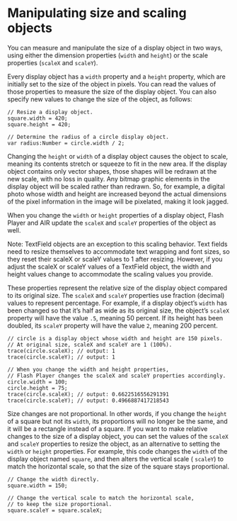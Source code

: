 # Manipulating size and scaling objects

<div>

You can measure and manipulate the size of a display object in two ways, using
either the dimension properties (`width` and `height`) or the scale properties
(`scaleX` and `scaleY`).

Every display object has a `width` property and a `height` property, which are
initially set to the size of the object in pixels. You can read the values of
those properties to measure the size of the display object. You can also specify
new values to change the size of the object, as follows:

    // Resize a display object.
    square.width = 420;
    square.height = 420;

    // Determine the radius of a circle display object.
    var radius:Number = circle.width / 2;

Changing the `height` or `width` of a display object causes the object to scale,
meaning its contents stretch or squeeze to fit in the new area. If the display
object contains only vector shapes, those shapes will be redrawn at the new
scale, with no loss in quality. Any bitmap graphic elements in the display
object will be scaled rather than redrawn. So, for example, a digital photo
whose width and height are increased beyond the actual dimensions of the pixel
information in the image will be pixelated, making it look jagged.

When you change the `width` or `height` properties of a display object, Flash
Player and AIR update the `scaleX` and `scaleY` properties of the object as
well.

<div>

Note: TextField objects are an exception to this scaling behavior. Text fields
need to resize themselves to accommodate text wrapping and font sizes, so they
reset their scaleX or scaleY values to 1 after resizing. However, if you adjust
the scaleX or scaleY values of a TextField object, the width and height values
change to accommodate the scaling values you provide.

</div>

These properties represent the relative size of the display object compared to
its original size. The `scaleX` and `scaleY` properties use fraction (decimal)
values to represent percentage. For example, if a display object’s `width` has
been changed so that it’s half as wide as its original size, the object’s
`scaleX` property will have the value `.5`, meaning 50 percent. If its height
has been doubled, its `scaleY` property will have the value `2`, meaning 200
percent.

    // circle is a display object whose width and height are 150 pixels.
    // At original size, scaleX and scaleY are 1 (100%).
    trace(circle.scaleX); // output: 1
    trace(circle.scaleY); // output: 1

    // When you change the width and height properties,
    // Flash Player changes the scaleX and scaleY properties accordingly.
    circle.width = 100;
    circle.height = 75;
    trace(circle.scaleX); // output: 0.6622516556291391
    trace(circle.scaleY); // output: 0.4966887417218543

Size changes are not proportional. In other words, if you change the `height` of
a square but not its `width`, its proportions will no longer be the same, and it
will be a rectangle instead of a square. If you want to make relative changes to
the size of a display object, you can set the values of the `scaleX` and
`scaleY` properties to resize the object, as an alternative to setting the
`width` or `height` properties. For example, this code changes the `width` of
the display object named `square`, and then alters the vertical scale (
`scaleY`) to match the horizontal scale, so that the size of the square stays
proportional.

    // Change the width directly.
    square.width = 150;

    // Change the vertical scale to match the horizontal scale,
    // to keep the size proportional.
    square.scaleY = square.scaleX;

</div>
